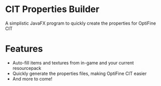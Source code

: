 # CIT Properties Builder

A simplistic JavaFX program to quickly create the properties for OptiFine CIT

# Features

 - Auto-fill items and textures from in-game and your current resourcepack
 - Quickly generate the properties files, making OptiFine CIT easier
 - And more to come!
